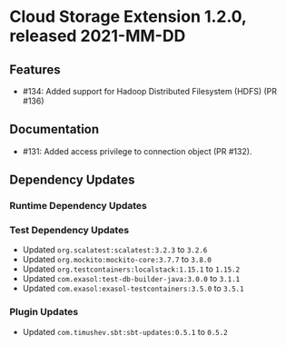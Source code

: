 # Cloud Storage Extension 1.2.0, released 2021-MM-DD

## Features

* #134: Added support for Hadoop Distributed Filesystem (HDFS) (PR #136)

## Documentation

* #131: Added access privilege to connection object (PR #132).

## Dependency Updates

### Runtime Dependency Updates

### Test Dependency Updates

* Updated `org.scalatest:scalatest:3.2.3` to `3.2.6`
* Updated `org.mockito:mockito-core:3.7.7` to `3.8.0`
* Updated `org.testcontainers:localstack:1.15.1` to `1.15.2`
* Updated `com.exasol:test-db-builder-java:3.0.0` to `3.1.1`
* Updated `com.exasol:exasol-testcontainers:3.5.0` to `3.5.1`

### Plugin Updates

* Updated `com.timushev.sbt:sbt-updates:0.5.1` to `0.5.2`
